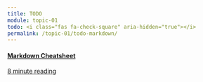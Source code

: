 ```yaml
---
title: TODO
module: topic-01
todo: <i class="fas fa-check-square" aria-hidden="true"></i>
permalink: /topic-01/todo-markdown/
---
```


<div class="row text-center">
  <div class="col-lg-4">
    <div class="bs-component">
      <div class="list-group">
        <a href="https://github.com/adam-p/markdown-here/wiki/Markdown-Cheatsheet" target="_blank" class="list-group-item">
          <i class="icon-hw fab fa-markdown"></i>
          <h4 class="list-group-item-heading">Markdown Cheatsheet</h4>
          <div class="divider-hw"></div>
          <p class="list-group-item-text"><i class="far fa-clock" aria-hidden="true"></i> 8 minute reading</p>
        </a>
      </div>
    </div>
  </div>
</div>
